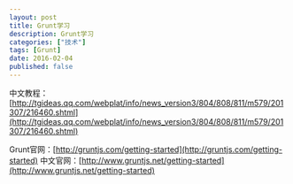```yaml
---
layout: post
title: Grunt学习
description: Grunt学习
categories: ["技术"]
tags: [Grunt]
date: 2016-02-04
published: false
---
```


中文教程：[http://tgideas.qq.com/webplat/info/news_version3/804/808/811/m579/201307/216460.shtml](http://tgideas.qq.com/webplat/info/news_version3/804/808/811/m579/201307/216460.shtml)

Grunt官网：[http://gruntjs.com/getting-started](http://gruntjs.com/getting-started)
中文官网：[http://www.gruntjs.net/getting-started](http://www.gruntjs.net/getting-started)